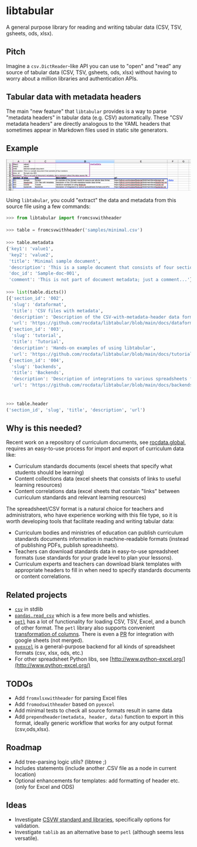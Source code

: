 # libtabular
A general purpose library for reading and writing tabular data (CSV, TSV, gsheets, ods, xlsx).


## Pitch
Imagine a `csv.DictReader`-like API you can use to "open" and "read" any source
of tabular data (CSV, TSV, gsheets, ods, xlsx) without having to worry about a
million libraries and authentication APIs.

## Tabular data with metadata headers
The main "new feature" that `libtabular` provides is a way to parse "metadata headers"
in tabular data (e.g. CSV) automatically. These "CSV metadata headers" are directly
analogous to the YAML headers that sometimes appear in Markdown files used in
static site generators.


## Example

![Minimal sample data format](https://raw.githubusercontent.com/rocdata/libtabular/main/samples/minimal.ods.png)


Using `libtabular`, you could "extract" the data and metadata from this source
file using a few commands:

```python
>>> from libtabular import fromcsvwithheader

>>> table = fromcsvwithheader('samples/minimal.csv')

>>> table.metadata
{'key1': 'value1',
 'key2': 'value2',
 'title': 'Minimal sample document',
 'description': 'This is a sample document that consists of four sections',
 'doc_id': 'Sample-doc-001',
 'comment': 'This is not part of document metadata; just a comment...'}

>>> list(table.dicts())
[{'section_id': '002',
  'slug': 'dataformat',
  'title': 'CSV files with metadata',
  'description': 'Description of the CSV-with-metadata-header data format',
  'url': 'https://github.com/rocdata/libtabular/blob/main/docs/dataformat.md'},
 {'section_id': '003',
  'slug': 'tutorial',
  'title': 'Tutorial',
  'description': 'Hands-on examples of using libtabular',
  'url': 'https://github.com/rocdata/libtabular/blob/main/docs/tutorial.md'},
 {'section_id': '004',
  'slug': 'backends',
  'title': 'Backends',
  'description': 'Description of integrations to various spreadsheets formats and APIs  ',
  'url': 'https://github.com/rocdata/libtabular/blob/main/docs/backends.md'}]


>>> table.header
('section_id', 'slug', 'title', 'description', 'url')
```


## Why is this needed?

Recent work on a repository of curriculum documents, see [rocdata.global](https://rocdata.global),
requires an easy-to-use process for import and export of curriculum data like:

- Curriculum standards documents (excel sheets that specify what students should be learning)
- Content collections data (excel sheets that consists of links to useful learning resources)
- Content correlations data (excel sheets that contain "links" between curriculum standards
  and relevant learning resources)

The spreadsheet/CSV format is a natural choice for teachers and administrators,
who have experience working with this file type, so it is worth developing tools
that facilitate reading and writing tabular data:

- Curriculum bodies and ministries of education can publish curriculum standards
  documents information in machine-readable formats (instead of publishing PDFs, publish spreadsheets).
- Teachers can download standards data in easy-to-use spreadsheet formats
  (use standards for your grade level to plan your lessons).
- Curriculum experts and teachers can download blank templates with appropriate
  headers to fill in when need to specify standards documents or content correlations.



Related projects
----------------

- [`csv`](https://github.com/python/cpython/blob/master/Lib/csv.py) in stdlib
- [`pandas.read_csv`](https://pandas.pydata.org/pandas-docs/stable/reference/api/pandas.read_csv.html)
  which is a few more bells and whistles.
- [`petl`](https://petl.readthedocs.io) has a lot of functionality for loading
  CSV, TSV, Excel, and a bunch of other format. The `petl` library also supports
  convenient [transformation of columns](https://petl.readthedocs.io/en/stable/transform.html#converting-values).
  There is even a [PR](https://github.com/petl-developers/petl/pull/405/files)
  for integration with google sheets (not merged).
- [`pyexcel`](https://github.com/pyexcel/pyexcel) is a general-purpose backend
  for all kinds of spreadsheet formats (csv, xlsx, ods, etc.)
- For other spreadsheet Python libs, see [http://www.python-excel.org/](http://www.python-excel.org/)



TODOs
-----
- Add `fromxlsxwithheader` for parsing Excel files
- Add `fromodswithheader` based on `pyexcel`
- Add minimal tests to check all source formats result in same data
- Add `prependheader(metadata, header, data)` function to export in this format,
  ideally generic workflow that works for any output format (csv,ods,xlsx).


Roadmap
-------
- Add tree-parsing logic utils? (libtree ;)
- Includes statements (include another .CSV file as a node in current location)
- Optional enhancements for templates: add formatting of header etc. (only for Excel and ODS)


Ideas
-----
- Investigate [CSVW standard and libraries](https://www.one-tab.com/page/q1HbgtswQpeSstzgihTh_w),
  specifically options for validation.
- Investigate `tablib` as an alternative base to `petl` (although seems less versatile).
